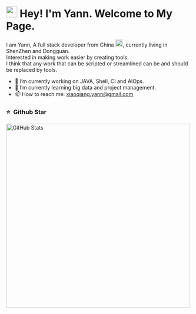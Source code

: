 <h1><img src="https://emojis.slackmojis.com/emojis/images/1531849430/4246/blob-sunglasses.gif?1531849430" width="30"/> Hey! I'm Yann. Welcome to My Page.</h1>

I am Yann, A full stack developer from China <img src="https://flagcdn.com/h20/cn.png" width="20"/>, currently living in ShenZhen and Dongguan.<br/>
Interested in making work easier by creating tools.<br/>
I think that any work that can be scripted or streamlined can be and should be replaced by tools.


- 🔭 I’m currently working on JAVA, Shell, CI and AIOps.
- 🌱 I’m currently learning big data and project management.
- 📫 How to reach me: xiaoqiang.yann@gmail.com

</pre> 

### ⭐️ &nbsp;Github Star

<img width="500px"  alt="GitHub Stats" src="https://github-readme-stats.vercel.app/api?username=DarkAssassinator&count_private=true&show_icons=true&theme=radical"/>

